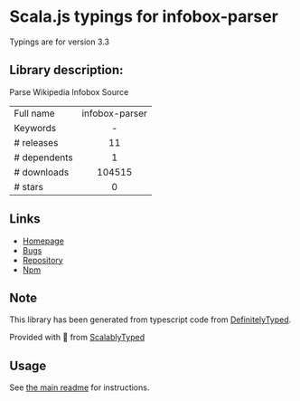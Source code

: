 
# Scala.js typings for infobox-parser

Typings are for version 3.3

## Library description:
Parse Wikipedia Infobox Source

|                    |                 |
| ------------------ | :-------------: |
| Full name          | infobox-parser |
| Keywords           | - |
| # releases         | 11 |
| # dependents       | 1 |
| # downloads        | 104515 |
| # stars            | 0 |

## Links
- [Homepage](https://github.com/dijs/infobox-parser#readme)
- [Bugs](https://github.com/dijs/infobox-parser/issues)
- [Repository](https://github.com/dijs/infobox-parser)
- [Npm](https://www.npmjs.com/package/infobox-parser)
    


## Note
This library has been generated from typescript code from [DefinitelyTyped](https://definitelytyped.org).

Provided with :purple_heart: from [ScalablyTyped](https://github.com/oyvindberg/ScalablyTyped)

## Usage
See [the main readme](../../readme.md) for instructions.


